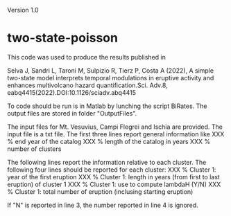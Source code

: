 Version 1.0 

# two-state-poisson
This code was used to produce the results published in

Selva J, Sandri L, Taroni M, Sulpizio R, Tierz P, Costa A (2022), A simple two-state model interprets temporal modulations in eruptive activity and enhances multivolcano hazard quantification.Sci. Adv.8, eabq4415(2022).DOI:10.1126/sciadv.abq4415

To code should be run is in Matlab by lunching the script BiRates. The output files are stored in folder "OutputFiles".

The input files for Mt. Vesuvius, Campi Flegrei and Ischia are provided. The input file is a txt file. The first three lines report general information like
XXX 	% end year of the catalog 
XXX 	% length of the catalog in years
XXX	  % number of clusters

The following lines report the information relative to each cluster. The following four lines should be reported for each cluster:
XXX	  % Cluster 1: year of the first eruption 
XXX	  % Cluster 1: length in years (from first to last eruption) of cluster 1 
XXX	  % Cluster 1: use to compute lambdaH (Y/N)
XXX	  % Cluster 1: total number of eruption (inclusing starting eruption) 

If "N" is reported in line 3, the number reported in line 4 is ignored.



